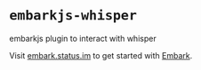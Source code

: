 # `embarkjs-whisper`

embarkjs plugin to interact with whisper

Visit [embark.status.im](https://embark.status.im/) to get started with
[Embark](https://github.com/embark-framework/embark).
